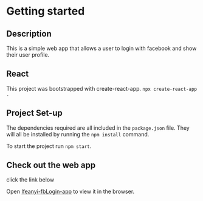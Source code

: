 # Getting started

## Description

This is a simple web app that allows a user to login with facebook and show their user profile.

## React

This project was bootstrapped with create-react-app. `npx create-react-app .`


## Project Set-up

The dependencies required are all included in the `package.json` file. They will all be installed by running the `npm install` command.

To start the project run `npm start`.

## Check out the web app

click the link below

Open [Ifeanyi-fbLogin-app](https://ifeanyi-fb-login.netlify.app) to view it in the browser.